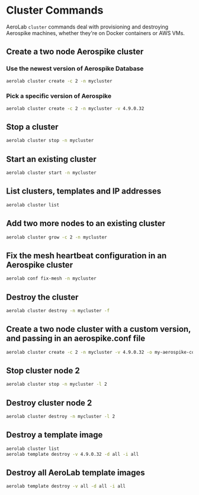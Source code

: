 # Cluster Commands

AeroLab `cluster` commands deal with provisioning and destroying Aerospike
machines, whether they're on Docker containers or AWS VMs.

## Create a two node Aerospike cluster

### Use the newest version of Aerospike Database

```bash
aerolab cluster create -c 2 -n mycluster
```

### Pick a specific version of Aerospike

```bash
aerolab cluster create -c 2 -n mycluster -v 4.9.0.32
```

## Stop a cluster

```bash
aerolab cluster stop -n mycluster
```

## Start an existing cluster

```bash
aerolab cluster start -n mycluster
```

## List clusters, templates and IP addresses

```bash
aerolab cluster list
```

## Add two more nodes to an existing cluster

```bash
aerolab cluster grow -c 2 -n mycluster
```

## Fix the mesh heartbeat configuration in an Aerospike cluster

```bash
aerolab conf fix-mesh -n mycluster
```

## Destroy the cluster

```bash
aerolab cluster destroy -n mycluster -f
```

## Create a two node cluster with a custom version, and passing in an aerospike.conf file

```bash
aerolab cluster create -c 2 -n mycluster -v 4.9.0.32 -o my-aerospike-conf-template.conf
```

## Stop cluster node 2

```bash
aerolab cluster stop -n mycluster -l 2
```

## Destroy cluster node 2

```bash
aerolab cluster destroy -n mycluster -l 2
```

## Destroy a template image

```bash
aerolab cluster list
aerolab template destroy -v 4.9.0.32 -d all -i all
```

## Destroy all AeroLab template images

```bash
aerolab template destroy -v all -d all -i all
```
